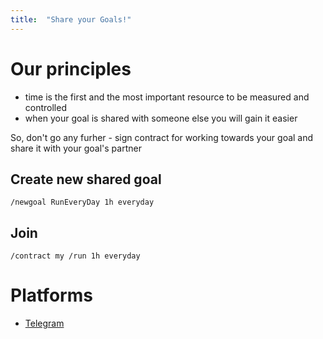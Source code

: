 ```yaml
---
title:  "Share your Goals!"
---
```


Our principles
==============

- time is the first and the most important resource to be measured and controlled
- when your goal is shared with someone else you will gain it easier

So, don't go any furher - sign contract for working towards your goal and share it with your goal's partner

## Create new shared goal
```
/newgoal RunEveryDay 1h everyday
```

## Join 
```
/contract my /run 1h everyday
```




# Platforms
- [Telegram](telegram)

<!-- Markdown is a lightweight and easy-to-use syntax for styling your writing. It includes conventions for

```markdown
Syntax highlighted code block

# Header 1
## Header 2
### Header 3


- Bulleted
- List

1. Numbered
2. List

**Bold** and _Italic_ and `Code` text

[Link](url) and ![Image](src)
```

For more details see [GitHub Flavored Markdown](https://guides.github.com/features/mastering-markdown/).

### Jekyll Themes

Your Pages site will use the layout and styles from the Jekyll theme you have selected in your [repository settings](https://github.com/shared-goals/sgdocs/settings). The name of this theme is saved in the Jekyll `_config.yml` configuration file.

### Support or Contact

Having trouble with Pages? Check out our [documentation](https://help.github.com/categories/github-pages-basics/) or [contact support](https://github.com/contact) and we’ll help you sort it out. -->

